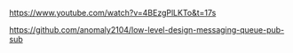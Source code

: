 https://www.youtube.com/watch?v=4BEzgPlLKTo&t=17s


https://github.com/anomaly2104/low-level-design-messaging-queue-pub-sub